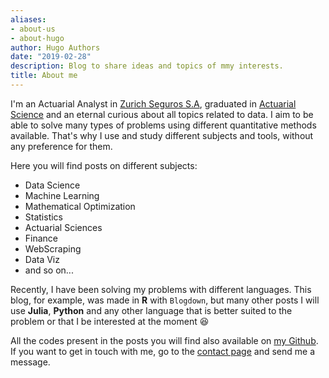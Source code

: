```yaml
---
aliases:
- about-us
- about-hugo
author: Hugo Authors
date: "2019-02-28"
description: Blog to share ideas and topics of mmy interests.
title: About me
---
```


I'm an Actuarial Analyst in [Zurich Seguros S.A](https://www.zurich.com/), graduated in [Actuarial Science](https://www.beanactuary.org/) and an eternal curious about all topics related to data. I aim to be able to solve many types of problems using different quantitative methods available. That's why I use and study different subjects and tools, without any preference for them. 

Here you will find posts on different subjects:  

* Data Science
* Machine Learning
* Mathematical Optimization
* Statistics
* Actuarial Sciences
* Finance
* WebScraping
* Data Viz
* and so on...

Recently, I have been solving my problems with different languages. This blog, for example, was made in **R** with `Blogdown`, but many other posts I will use **Julia**, **Python** and any other language that is better suited to the problem or that I be interested at the moment :satisfied:

All the codes present in the posts you will find also available on [my Github](https://github.com/AugustoCL). If you want to get in touch with me, go to the [contact page](../contact) and send me a message. 
